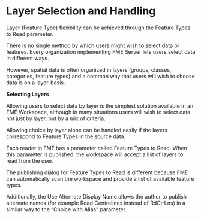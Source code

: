 # Layer Selection and Handling

Layer (Feature Type) flexibility can be achieved through the Feature Types to Read parameter.

There is no single method by which users might wish to select data or features. Every organization implementing FME Server lets users select data in different ways.

However, spatial data is often organized in layers (groups, classes, categories, feature types) and a common way that users will wish to choose data is on a layer-basis.

**Selecting Layers**

Allowing users to select data by layer is the simplest solution available in an FME Workspace, although in many situations users will wish to select data not just by layer, but by a mix of criteria.

Allowing choice by layer alone can be handled easily if the layers correspond to Feature Types in the source data.

Each reader in FME has a parameter called Feature Types to Read. When this parameter is published, the workspace will accept a list of layers to read from the user.

The publishing dialog for Feature Types to Read is different because FME can automatically scan the workspace and provide a list of available feature types.

Additionally, the Use Alternate Display Name allows the author to publish alternate names (for example Road Centrelines instead of RdCtrLns) in a similar way to the “Choice with Alias” parameter.